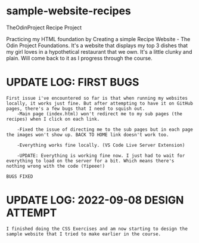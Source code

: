 # sample-website-recipes
TheOdinProject Recipe Project

Practicing my HTML foundation by Creating a simple Recipe Website - The Odin Project Foundations.
It's a website that displays my top 3 dishes that my girl loves in a hypothetical restaurant that we own.
It's a little clunky and plain. Will come back to it as I progress through the course.

# UPDATE LOG: FIRST BUGS

    First issue i've encountered so far is that when running my websites locally, it works just fine. But after attempting to have it on GitHub pages, there's a few bugs that I need to squish out. 
        -Main page (index.html) won't redirect me to my sub pages (the recipes) when I click on each link.
        
        -Fixed the issue of directing me to the sub pages but in each page the images won't show up. BACK TO HOME link doesn't work too.
        
        -Everything works fine locally. (VS Code Live Server Extension)

        -UPDATE: Everything is working fine now. I just had to wait for everything to load on the server for a bit. Which means there's nothing wrong with the code (Yipeee!)

    BUGS FIXED


# UPDATE LOG: 2022-09-08 DESIGN ATTEMPT

    I finished doing the CSS Exercises and am now starting to design the sample website that I tried to make earlier in the course.
